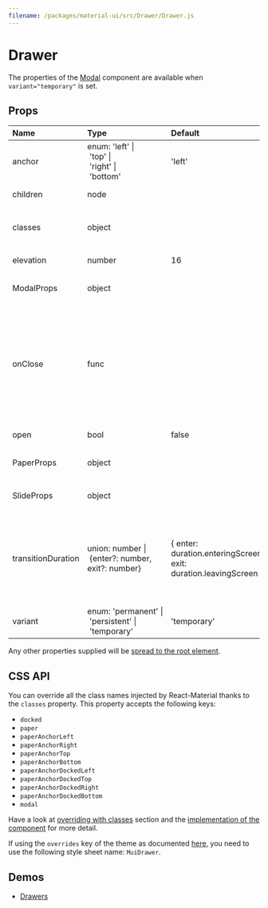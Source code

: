 ```yaml
---
filename: /packages/material-ui/src/Drawer/Drawer.js
---
```


<!--- This documentation is automatically generated, do not try to edit it. -->

# Drawer

The properties of the [Modal](/api/modal) component are available
when `variant="temporary"` is set.

## Props

| Name | Type | Default | Description |
|:-----|:-----|:--------|:------------|
| <span class="prop-name">anchor</span> | <span class="prop-type">enum:&nbsp;'left'&nbsp;&#124;<br>&nbsp;'top'&nbsp;&#124;<br>&nbsp;'right'&nbsp;&#124;<br>&nbsp;'bottom'<br> | <span class="prop-default">'left'</span> | Side from which the drawer will appear. |
| <span class="prop-name">children</span> | <span class="prop-type">node |  | The contents of the drawer. |
| <span class="prop-name">classes</span> | <span class="prop-type">object |  | Useful to extend the style applied to components. |
| <span class="prop-name">elevation</span> | <span class="prop-type">number | <span class="prop-default">16</span> | The elevation of the drawer. |
| <span class="prop-name">ModalProps</span> | <span class="prop-type">object |  | Properties applied to the `Modal` element. |
| <span class="prop-name">onClose</span> | <span class="prop-type">func |  | Callback fired when the component requests to be closed.<br><br>**Signature:**<br>`function(event: object) => void`<br>*event:* The event source of the callback |
| <span class="prop-name">open</span> | <span class="prop-type">bool | <span class="prop-default">false</span> | If `true`, the drawer is open. |
| <span class="prop-name">PaperProps</span> | <span class="prop-type">object |  | Properties applied to the `Paper` element. |
| <span class="prop-name">SlideProps</span> | <span class="prop-type">object |  | Properties applied to the `Slide` element. |
| <span class="prop-name">transitionDuration</span> | <span class="prop-type">union:&nbsp;number&nbsp;&#124;<br>&nbsp;{enter?: number, exit?: number}<br> | <span class="prop-default">{ enter: duration.enteringScreen, exit: duration.leavingScreen }</span> | The duration for the transition, in milliseconds. You may specify a single timeout for all transitions, or individually with an object. |
| <span class="prop-name">variant</span> | <span class="prop-type">enum:&nbsp;'permanent'&nbsp;&#124;<br>&nbsp;'persistent'&nbsp;&#124;<br>&nbsp;'temporary'<br> | <span class="prop-default">'temporary'</span> | The variant of drawer. |

Any other properties supplied will be [spread to the root element](/guides/api#spread).

## CSS API

You can override all the class names injected by React-Material thanks to the `classes` property.
This property accepts the following keys:
- `docked`
- `paper`
- `paperAnchorLeft`
- `paperAnchorRight`
- `paperAnchorTop`
- `paperAnchorBottom`
- `paperAnchorDockedLeft`
- `paperAnchorDockedTop`
- `paperAnchorDockedRight`
- `paperAnchorDockedBottom`
- `modal`

Have a look at [overriding with classes](/customization/overrides#overriding-with-classes) section
and the [implementation of the component](http://git.dev.sh.ctripcorp.com/sixthquake/react-material/tree/develop/packages/material-ui/src/Drawer/Drawer.js)
for more detail.

If using the `overrides` key of the theme as documented
[here](/customization/themes#customizing-all-instances-of-a-component-type),
you need to use the following style sheet name: `MuiDrawer`.

## Demos

- [Drawers](/demos/drawers)

